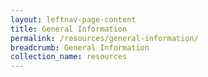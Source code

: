 ```yaml
---
layout: leftnav-page-content
title: General Information
permalink: /resources/general-information/
breadcrumb: General Information
collection_name: resources
---
```

